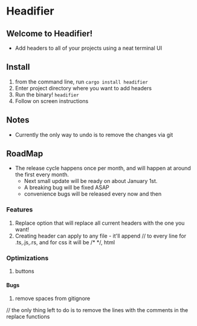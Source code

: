 # Headifier



## Welcome to Headifier!

* Add headers to all of your projects using a neat terminal UI

## Install

1. from the command line, run
    `cargo install headifier`
2. Enter project directory where you want to add headers
3. Run the binary! 
    `headifier`
4. Follow on screen instructions


## Notes
* Currently the only way to undo is to remove the changes via git  

## RoadMap
 - The release cycle happens once per month, and will happen at around the first every month.
    - Next small update will be ready on about January 1st.
    - A breaking bug will be fixed ASAP
    - convenience bugs will be released every now and then

### Features
1. Replace option that will replace all current headers with the one you want!
2. Creating header can apply to any file - it'll append // to every line for .ts,.js,.rs, and for css it will be /* */, html <!-- --> 

### Optimizations
1. buttons

#### Bugs
1. remove spaces from gitignore



// the only thing left to do is to remove the lines with the comments in the replace functions
